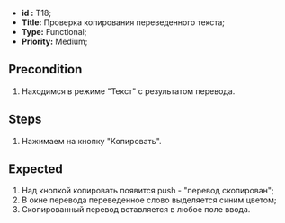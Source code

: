 - **id :** T18;
 - **Title:** Проверка копирования переведенного текста;
 - **Type:** Functional;
 - **Priority:** Medium;

## Precondition

1. Находимся в режиме "Текст" с результатом перевода.

## Steps

1. Нажимаем на кнопку "Копировать".
 
## Expected
  
1. Над кнопкой копировать появится push - "перевод скопирован";
2. В окне перевода переведенное слово выделяется синим цветом;
3. Скопированный перевод вставляется в любое поле ввода.